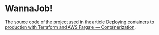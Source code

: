 # WannaJob!

The source code of the project used in the article [Deploying containers to production with Terraform and AWS Fargate  — Containerization](https://dev.to/ianrodrigues/deploying-containers-to-production-with-terraform-and-aws-fargate-containerization-2eb5).
